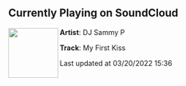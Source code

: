 ## Currently Playing on SoundCloud

[<img align="left" width="100" src="https://i1.sndcdn.com/avatars-KQn7ySv2Nl7uBDfy-EcBQLw-t500x500.jpg">](https://soundcloud.com/dj-sammy-p/my-first-kiss)

**Artist**: DJ Sammy P 

**Track**: My First Kiss

Last updated at 03/20/2022 15:36

